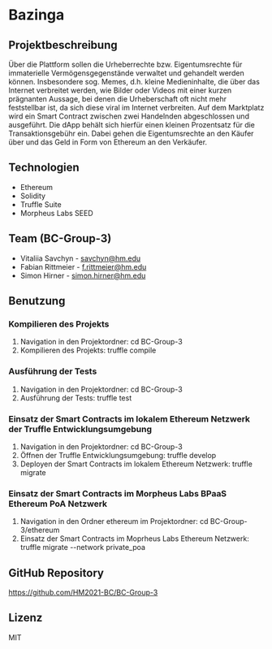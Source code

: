 # Bazinga

## Projektbeschreibung

Über die Plattform sollen die Urheberrechte bzw. Eigentumsrechte für immaterielle
Vermögensgegenstände verwaltet und gehandelt werden können. Insbesondere sog.
Memes, d.h. kleine Medieninhalte, die über das Internet verbreitet werden, wie Bilder oder
Videos mit einer kurzen prägnanten Aussage, bei denen die Urheberschaft oft nicht mehr
feststellbar ist, da sich diese viral im Internet verbreiten.
Auf dem Marktplatz wird ein Smart Contract zwischen zwei Handelnden abgeschlossen und
ausgeführt. Die dApp behält sich hierfür einen kleinen Prozentsatz für die
Transaktionsgebühr ein. Dabei gehen die Eigentumsrechte an den Käufer über und das
Geld in Form von Ethereum an den Verkäufer.

## Technologien

* Ethereum
* Solidity
* Truffle Suite
* Morpheus Labs SEED

## Team (BC-Group-3) 

* Vitaliia Savchyn - savchyn@hm.edu
* Fabian Rittmeier - f.rittmeier@hm.edu
* Simon Hirner - simon.hirner@hm.edu

## Benutzung

### Kompilieren des Projekts
1. Navigation in den Projektordner: cd BC-Group-3
2. Kompilieren des Projekts: truffle compile

### Ausführung der Tests
1. Navigation in den Projektordner: cd BC-Group-3
2. Ausführung der Tests: truffle test

### Einsatz der Smart Contracts im lokalem Ethereum Netzwerk der Truffle Entwicklungsumgebung
1. Navigation in den Projektordner: cd BC-Group-3
2. Öffnen der Truffle Entwicklungsumgebung: truffle develop
3. Deployen der Smart Contracts im lokalem Ethereum Netzwerk: truffle migrate

### Einsatz der Smart Contracts im Morpheus Labs BPaaS Ethereum PoA Netzwerk
1. Navigation in den Ordner ethereum im Projektordner: cd BC-Group-3/ethereum
2. Einsatz der Smart Contracts im Moprheus Labs Ethereum Netzwerk: truffle migrate --network private_poa

## GitHub Repository

https://github.com/HM2021-BC/BC-Group-3

## Lizenz

MIT


